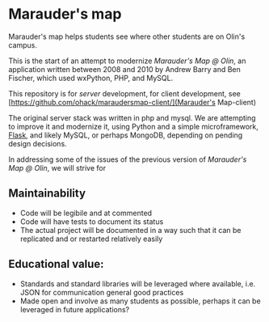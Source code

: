 # Marauder's map

Marauder's map helps students see where other students are on Olin's campus.

This is the start of an attempt to modernize *Marauder's Map @ Olin*, an application written between 2008 and 2010 by Andrew Barry and Ben Fischer, which used wxPython, PHP, and MySQL.

This repository is for *server* development, for client development, see [https://github.com/ohack/maraudersmap-client/](Marauder's Map-client)

The original server stack was written in php and mysql. We are attempting to improve it and modernize it, using Python and a simple microframework, [Flask](http://flask.pocoo.org/), and likely MySQL, or perhaps MongoDB, depending on pending design decisions.

In addressing some of the issues of the previous version of *Marauder's Map @ Olin*, we will strive for

## Maintainability

* Code will be legibile and at commented
* Code will have tests to document its status
* The actual project will be documented in a way such that it can be replicated and or restarted relatively easily

## Educational value:

* Standards and standard libraries will be leveraged where available, i.e. JSON for communication general good practices
* Made open and involve as many students as possible, perhaps it can be leveraged in future applications?